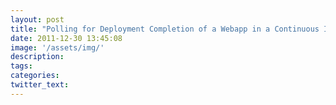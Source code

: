```yaml
---
layout: post
title: "Polling for Deployment Completion of a Webapp in a Continuous Integration Environment with a Maven Plugin"
date: 2011-12-30 13:45:08
image: '/assets/img/'
description:
tags:
categories:
twitter_text:
---
```

